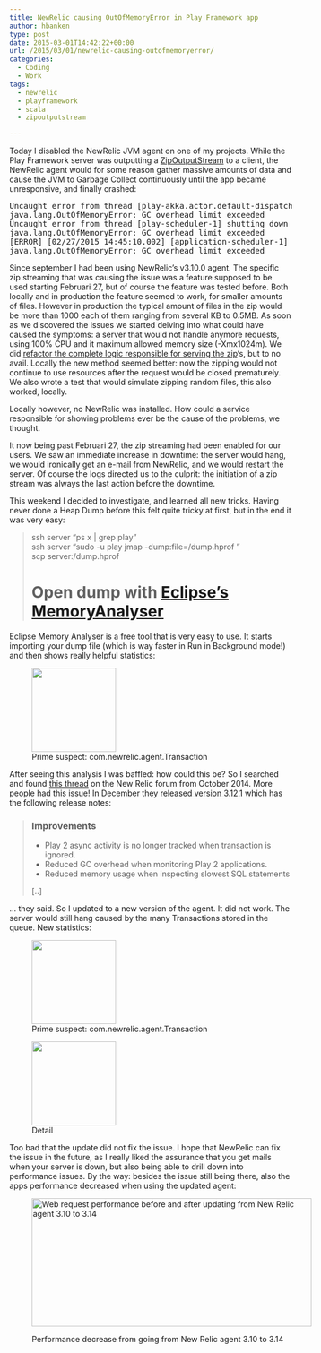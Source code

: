 ```yaml
---
title: NewRelic causing OutOfMemoryError in Play Framework app
author: hbanken
type: post
date: 2015-03-01T14:42:22+00:00
url: /2015/03/01/newrelic-causing-outofmemoryerror/
categories:
  - Coding
  - Work
tags:
  - newrelic
  - playframework
  - scala
  - zipoutputstream

---
```

Today I disabled the NewRelic JVM agent on one of my projects. While the Play Framework server was outputting a [ZipOutputStream][1] to a client, the NewRelic agent would for some reason gather massive amounts of data and cause the JVM to Garbage Collect continuously until the app became unresponsive, and finally crashed:

<pre class="brush: plain; title: ; notranslate" title="">Uncaught error from thread [play-akka.actor.default-dispatcher-33] shutting down JVM since 'akka.jvm-exit-on-fatal-error' is enabled for ActorSystem[play]
java.lang.OutOfMemoryError: GC overhead limit exceeded
Uncaught error from thread [play-scheduler-1] shutting down JVM since 'akka.jvm-exit-on-fatal-error' is enabled for ActorSystem[play]
java.lang.OutOfMemoryError: GC overhead limit exceeded
[ERROR] [02/27/2015 14:45:10.002] [application-scheduler-1] [ActorSystem(application)] exception on LARS? timer thread
java.lang.OutOfMemoryError: GC overhead limit exceeded</pre>

Since september I had been using NewRelic&#8217;s v3.10.0 agent. The specific zip streaming that was causing the issue was a feature supposed to be used starting Februari 27, but of course the feature was tested before. Both locally and in production the feature seemed to work, for smaller amounts of files. However in production the typical amount of files in the zip would be more than 1000 each of them ranging from several KB to 0.5MB. As soon as we discovered the issues we started delving into what could have caused the symptoms: a server that would not handle anymore requests, using 100% CPU and it maximum allowed memory size (-Xmx1024m). We did [refactor the complete logic responsible for serving the zip][2]&#8216;s, but to no avail. Locally the new method seemed better: now the zipping would not continue to use resources after the request would be closed prematurely. We also wrote a test that would simulate zipping random files, this also worked, locally.

Locally however, no NewRelic was installed. How could a service responsible for showing problems ever be the cause of the problems, we thought.

It now being past Februari 27, the zip streaming had been enabled for our users. We saw an immediate increase in downtime: the server would hang, we would ironically get an e-mail from NewRelic, and we would restart the server. Of course the logs directed us to the culprit: the initiation of a zip stream was always the last action before the downtime.

This weekend I decided to investigate, and learned all new tricks. Having never done a Heap Dump before this felt quite tricky at first, but in the end it was very easy:

> ssh server &#8220;ps x | grep play&#8221;  
> ssh server &#8220;sudo -u play jmap -dump:file=/dump.hprof <processid>&#8221;  
> scp server:/dump.hprof  
> # Open dump with [Eclipse&#8217;s MemoryAnalyser][3]

Eclipse Memory Analyser is a free tool that is very easy to use. It starts importing your dump file (which is way faster in Run in Background mode!) and then shows really helpful statistics:

<div id='gallery-2' class='gallery galleryid-484 gallery-columns-1 gallery-size-thumbnail'>
  <figure class='gallery-item'> 
  
  <div class='gallery-icon landscape'>
    <a href='http://hermanbanken.nl/wp-content/uploads/2015/03/dump1.png'><img width="150" height="150" src="http://hermanbanken.nl/wp-content/uploads/2015/03/dump1-150x150.png" class="attachment-thumbnail size-thumbnail" alt="" aria-describedby="gallery-2-493" /></a>
  </div><figcaption class='wp-caption-text gallery-caption' id='gallery-2-493'> Prime suspect: com.newrelic.agent.Transaction </figcaption></figure>
</div>

After seeing this analysis I was baffled: how could this be? So I searched and found [this thread][4] on the New Relic forum from October 2014. More people had this issue! In December they [released version 3.12.1][5] which has the following release notes:

> ### Improvements
> 
>   * Play 2 async activity is no longer tracked when transaction is ignored.
>   * Reduced GC overhead when monitoring Play 2 applications.
>   * Reduced memory usage when inspecting slowest SQL statements
> 
> [..]

&#8230; they said. So I updated to a new version of the agent. It did not work. The server would still hang caused by the many Transactions stored in the queue. New statistics:

<div id='gallery-3' class='gallery galleryid-484 gallery-columns-2 gallery-size-thumbnail'>
  <figure class='gallery-item'> 
  
  <div class='gallery-icon portrait'>
    <a href='http://hermanbanken.nl/wp-content/uploads/2015/03/Screen-Shot-2015-03-01-at-14.58.46.png'><img width="150" height="150" src="http://hermanbanken.nl/wp-content/uploads/2015/03/Screen-Shot-2015-03-01-at-14.58.46-150x150.png" class="attachment-thumbnail size-thumbnail" alt="" aria-describedby="gallery-3-491" /></a>
  </div><figcaption class='wp-caption-text gallery-caption' id='gallery-3-491'> Prime suspect: com.newrelic.agent.Transaction </figcaption></figure><figure class='gallery-item'> 
  
  <div class='gallery-icon landscape'>
    <a href='http://hermanbanken.nl/wp-content/uploads/2015/03/Screen-Shot-2015-03-01-at-14.58.58.png'><img width="150" height="150" src="http://hermanbanken.nl/wp-content/uploads/2015/03/Screen-Shot-2015-03-01-at-14.58.58-150x150.png" class="attachment-thumbnail size-thumbnail" alt="" aria-describedby="gallery-3-492" srcset="https://hermanbanken.nl/wp-content/uploads/2015/03/Screen-Shot-2015-03-01-at-14.58.58-150x150.png 150w, https://hermanbanken.nl/wp-content/uploads/2015/03/Screen-Shot-2015-03-01-at-14.58.58-300x300.png 300w, https://hermanbanken.nl/wp-content/uploads/2015/03/Screen-Shot-2015-03-01-at-14.58.58.png 850w" sizes="(max-width: 150px) 100vw, 150px" /></a>
  </div><figcaption class='wp-caption-text gallery-caption' id='gallery-3-492'> Detail </figcaption></figure>
</div>

Too bad that the update did not fix the issue. I hope that NewRelic can fix the issue in the future, as I really liked the assurance that you get mails when your server is down, but also being able to drill down into performance issues. By the way: besides the issue still being there, also the apps performance decreased when using the updated agent:<figure id="attachment_496" style="width: 499px" class="wp-caption aligncenter">

[<img class="wp-image-496" src="https://hermanbanken.nl/wp-content/uploads/2015/03/Screen-Shot-2015-03-01-at-14.59.54.png" alt="Web request performance before and after updating from New Relic agent 3.10 to 3.14" width="499" height="229" srcset="https://hermanbanken.nl/wp-content/uploads/2015/03/Screen-Shot-2015-03-01-at-14.59.54.png 767w, https://hermanbanken.nl/wp-content/uploads/2015/03/Screen-Shot-2015-03-01-at-14.59.54-300x138.png 300w" sizes="(max-width: 499px) 100vw, 499px" />][6]<figcaption class="wp-caption-text">Performance decrease from going from New Relic agent 3.10 to 3.14</figcaption></figure> 

&nbsp;

 [1]: http://blog.bradleywagner.org/2013/08/tips-and-pitfalls-when-using-javas-zipoutputstream/ "Common pitfalls when using ZipOutputStream for massive amounts of files"
 [2]: https://gist.github.com/hermanbanken/3af6bfea6e2ec462be52 "refactored code for ZIP streaming using Play Framework's Enumerator/Iteratee library"
 [3]: https://projects.eclipse.org/projects/tools.mat/downloads "Eclipse Memory Analyzer"
 [4]: discuss.newrelic.com/t/outofmemory-error-because-of-new-relic/10340/6
 [5]: https://docs.newrelic.com/docs/release-notes/agent-release-notes/java-release-notes#Java-Agent-3.12.1 "NewRelic release notes"
 [6]: https://hermanbanken.nl/wp-content/uploads/2015/03/Screen-Shot-2015-03-01-at-14.59.54.png